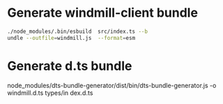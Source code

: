 # Generate windmill-client bundle

```bash
./node_modules/.bin/esbuild  src/index.ts --b
undle --outfile=windmill.js  --format=esm
```

# Generate d.ts bundle

node_modules/dts-bundle-generator/dist/bin/dts-bundle-generator.js -o
windmill.d.ts types/in dex.d.ts
